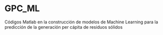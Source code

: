 # GPC_ML
Códigos Matlab en la construcción de modelos de Machine Learning para la predicción de la generación per cápita de residuos sólidos
